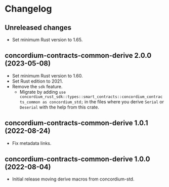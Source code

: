 # Changelog

## Unreleased changes

- Set minimum Rust version to 1.65.

## concordium-contracts-common-derive 2.0.0 (2023-05-08)

- Set minimum Rust version to 1.60.
- Set Rust edition to 2021.
- Remove the `sdk` feature.
  - Migrate by adding `use concordium_rust_sdk::types::smart_contracts::concordium_contracts_common as concordium_std;`
    in the files where you derive `Serial` or `Deserial` with the help from this crate.

## concordium-contracts-common-derive 1.0.1 (2022-08-24)

- Fix metadata links.

## concordium-contracts-common-derive 1.0.0 (2022-08-04)

- Initial release moving derive macros from concordium-std.

